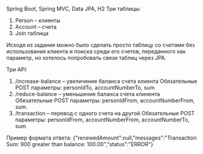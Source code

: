 Spring Boot, Spring MVC, Data JPA, H2
Три таблицы:
1.	Person – клиенты
2.	Account – счета
3.	Join таблица

Исходя из задания можно было сделать просто таблицу со счетами без использования клиента и поиска среди его счетов, переданного как параметр, но хотелось попробовать связи таблиц через JPA.

Три API:
1.	/increase-balance – увеличение баланса счета клиента
Обязательные POST параметры: personIdTo, accountNumberTo, sum
2.	/reduce-balance – уменьшение баланса счета клинента
Обязательные POST параметры: personIdFrom, accountNumberFrom, sum.
3.	/transaction – перевод с одного счета на другой
Обязательные POST параметры: personIdFrom, accountNumberFrom, accountNumberTo, sum


Пример формата ответа: {"renewedAmount":null,"messages":"Transaction Sum: 900 greater than balance: 100.00","status":"ERROR"}

